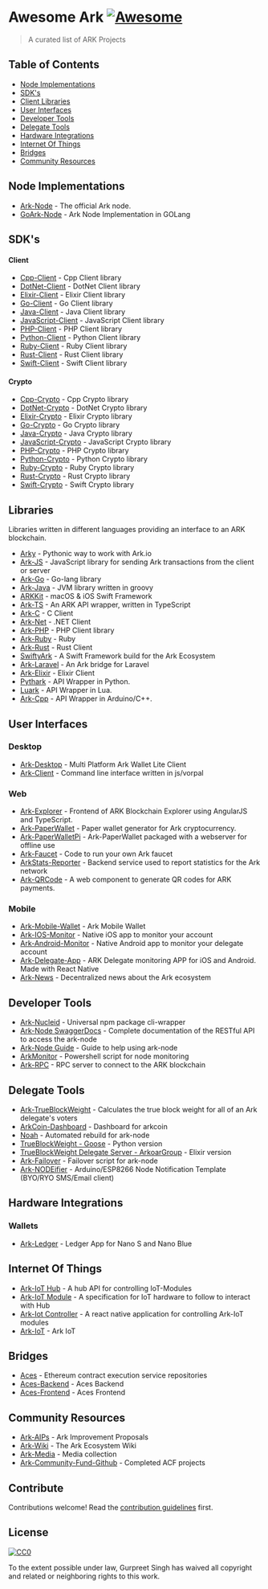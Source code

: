 # Awesome Ark [![Awesome](https://cdn.rawgit.com/sindresorhus/awesome/d7305f38d29fed78fa85652e3a63e154dd8e8829/media/badge.svg)](https://github.com/sindresorhus/awesome)

> A curated list of ARK Projects

## Table of Contents

- [Node Implementations](#node-implementation)
- [SDK's](#sdk's)
- [Client Libraries](#libraries)
- [User Interfaces](#user-interfaces)
- [Developer Tools](#developer-tools)
- [Delegate Tools](#delegate-tools)
- [Hardware Integrations](#hardware-integrations)
- [Internet Of Things](#internet-of-things)
- [Bridges](#bridges)
- [Community Resources](#community-resourses)

## Node Implementations

- [Ark-Node](https://github.com/ArkEcosystem/ark-node) - The official Ark node.
- [GoArk-Node](https://github.com/kristjank/goark-node) - Ark Node Implementation in GOLang 

## SDK's
#### Client
- [Cpp-Client](https://github.com/ArkEcosystem/cpp-client) - Cpp Client library
- [DotNet-Client](https://github.com/ArkEcosystem/dotnet-client) - DotNet Client library
- [Elixir-Client](https://github.com/ArkEcosystem/elixir-client) - Elixir Client library
- [Go-Client](https://github.com/ArkEcosystem/go-client) - Go Client library
- [Java-Client](https://github.com/ArkEcosystem/java-client) - Java Client library
- [JavaScript-Client](https://github.com/ArkEcosystem/javascript-client) - JavaScript Client library
- [PHP-Client](https://github.com/ArkEcosystem/php-client) - PHP Client library
- [Python-Client](https://github.com/ArkEcosystem/python-client) - Python Client library
- [Ruby-Client](https://github.com/ArkEcosystem/ruby-client) - Ruby Client library
- [Rust-Client](https://github.com/ArkEcosystem/rust-client) - Rust Client library
- [Swift-Client](https://github.com/ArkEcosystem/swift-client) - Swift Client library

#### Crypto
- [Cpp-Crypto](https://github.com/ArkEcosystem/cpp-crypto) - Cpp Crypto library
- [DotNet-Crypto](https://github.com/ArkEcosystem/dotnet-crypto) - DotNet Crypto library
- [Elixir-Crypto](https://github.com/ArkEcosystem/elixir-crypto) - Elixir Crypto library
- [Go-Crypto](https://github.com/ArkEcosystem/go-crypto) - Go Crypto library
- [Java-Crypto](https://github.com/ArkEcosystem/java-crypto) - Java Crypto library
- [JavaScript-Crypto](https://github.com/ArkEcosystem/javascript-crypto) - JavaScript Crypto library
- [PHP-Crypto](https://github.com/ArkEcosystem/php-crypto) - PHP Crypto library
- [Python-Crypto](https://github.com/ArkEcosystem/python-crypto) - Python Crypto library
- [Ruby-Crypto](https://github.com/ArkEcosystem/ruby-crypto) - Ruby Crypto library
- [Rust-Crypto](https://github.com/ArkEcosystem/rust-crypto) - Rust Crypto library
- [Swift-Crypto](https://github.com/ArkEcosystem/swift-crypto) - Swift Crypto library

## Libraries

Libraries written in different languages providing an interface to an ARK blockchain.

- [Arky](https://github.com/ArkEcosystem/arky) - Pythonic way to work with Ark.io
- [Ark-JS](https://github.com/ArkEcosystem/ark-js) - JavaScript library for sending Ark transactions from the client or server 
- [Ark-Go](https://github.com/ArkEcosystem/ark-go) - Go-lang library
- [Ark-Java](https://github.com/ArkEcosystem/ark-java) - JVM library written in groovy
- [ARKKit](https://github.com/sleepdefic1t/ARKKit) - macOS & iOS Swift Framework
- [Ark-TS](https://github.com/ArkEcosystem/ark-ts) - An ARK API wrapper, written in TypeScript
- [Ark-C](https://github.com/kristjank/ark-c) - C Client
- [Ark-Net](https://github.com/ArkEcosystem/ark-net) - .NET Client 
- [Ark-PHP](https://github.com/arkcommunityfund/Ark-PHP-Client) - PHP Client library
- [Ark-Ruby](https://github.com/faustbrian/Ark-Ruby) - Ruby
- [Ark-Rust](https://github.com/arkcommunityfund/rust-ark) - Rust Client
- [SwiftyArk](https://github.com/arkcommunityfund/SwiftyArk) - A Swift Framework build for the Ark Ecosystem 
- [Ark-Laravel](https://github.com/arkcommunityfund/Laravel-Ark) - An Ark bridge for Laravel
- [Ark-Elixir](https://github.com/Highjhacker/Ark-Elixir) - Elixir Client
- [Pythark](https://github.com/Highjhacker/pythark) - API Wrapper in Python.
- [Luark](https://github.com/Highjhacker/LuArk) - API Wrapper in Lua. 
- [Ark-Cpp](https://github.com/ark-iot/ark-cpp) - API Wrapper in Arduino/C++. 


## User Interfaces

### Desktop
- [Ark-Desktop](https://github.com/ArkEcosystem/ark-desktop) - Multi Platform Ark Wallet Lite Client 
- [Ark-Client](https://github.com/ArkEcosystem/ark-client) - Command line interface written in js/vorpal

### Web
- [Ark-Explorer](https://github.com/ArkEcosystem/ark-explorer) - Frontend of ARK Blockchain Explorer using AngularJS and TypeScript. 
- [Ark-PaperWallet](https://github.com/ArkEcosystem/ark-paperwallet) - Paper wallet generator for Ark cryptocurrency.
- [Ark-PaperWalletPi](https://github.com/Ark-IoT/ark-paperwallet-pi) - Ark-PaperWallet packaged with a webserver for offline use
- [Ark-Faucet](https://github.com/arkcommunityfund/Ark-Faucet) - Code to run your own Ark faucet 
- [ArkStats-Reporter](https://github.com/dafty-1/arkstats-reporter) - Backend service used to report statistics for the Ark network
- [Ark-QRCode](https://github.com/luciorubeens/ark-qrcode) - A web component to generate QR codes for ARK payments.

### Mobile
- [Ark-Mobile-Wallet](https://github.com/ArkEcosystem/ark-mobile) - Ark Mobile Wallet
- [Ark-IOS-Monitor](https://github.com/ArkEcosystem/ark-ios-monitor) - Native iOS app to monitor your account
- [Ark-Android-Monitor](https://github.com/ArkEcosystem/ark-android-monitor) - Native Android app to monitor your delegate account
- [Ark-Delegate-App](https://github.com/ArkEcosystem/ark-delegate-app) - ARK Delegate monitoring APP for iOS and Android. Made with React Native 
- [Ark-News](https://github.com/geckogecko/Ark-News) - Decentralized news about the Ark ecosystem

## Developer Tools 

- [Ark-Nucleid](https://github.com/ArkEcosystem) - Universal npm package cli-wrapper 
- [Ark-Node SwaggerDocs](https://ark.brianfaust.me/) - Complete documentation of the RESTful API to access the ark-node
- [Ark-Node Guide](https://github.com/Jarunik/ark-node-guide) - Guide to help using ark-node
- [ArkMonitor](https://github.com/Gr33nDrag0n69/ArkMonitor) - Powershell script for node monitoring
- [Ark-RPC](https://github.com/arkecosystem/ark-rpc) - RPC server to connect to the ARK blockchain

## Delegate Tools 
- [Ark-TrueBlockWeight](https://github.com/arkcommunityfund/Ark-TrueBlockWeight) - Calculates the true block weight for all of an Ark delegate's voters 
- [ArkCoin-Dashboard](https://github.com/Jarunik/arkcoin) - Dashboard for arkcoin
- [Noah](https://github.com/faustbrian/noah) - Automated rebuild for ark-node
- [TrueBlockWeight - Goose](https://github.com/galperins4/tbw) - Python version
- [TrueBlockWeight Delegate Server - ArkoarGroup](https://github.com/arkoar-group/ark_tbw_delegate_server) - Elixir version
- [Ark-Failover](https://github.com/reConNico/ark-failover) - Failover script for ark-node
- [Ark-NODEifier](https://github.com/sleepdefic1t/Ark-NODEifier) - Arduino/ESP8266 Node Notification Template (BYO/RYO SMS/Email client)

## Hardware Integrations

### Wallets
- [Ark-Ledger](https://github.com/ArkEcosystem/ark-ledger) - Ledger App for Nano S and Nano Blue 

## Internet Of Things
- [Ark-IoT Hub](https://github.com/Guppster/Ark-IoTHub) - A hub API for controlling IoT-Modules
- [Ark-IoT Module](https://github.com/Guppster/ARK-Lock) - A specification for IoT hardware to follow to interact with Hub
- [Ark-Iot Controller](https://github.com/Guppster/Ark-IoTController) - A react native application for controlling Ark-IoT modules
- [Ark-IoT](https://github.com/ark-IoT) - Ark IoT

## Bridges
- [Aces](https://github.com/ark-aces) - Ethereum contract execution service repositories
- [Aces-Backend](https://github.com/ark-aces/aces-backend) - Aces Backend
- [Aces-Frontend](https://github.com/ark-aces/aces-frontend) - Aces Frontend

## Community Resources

- [Ark-AIPs](https://github.com/ArkEcosystem/AIPs) - Ark Improvement Proposals 
- [Ark-Wiki](https://github.com/ArkEcosystem/wiki) - The Ark Ecosystem Wiki 
- [Ark-Media](https://github.com/Jarunik/ark-media) - Media collection
- [Ark-Community-Fund-Github](https://github.com/arkcommunityfund) - Completed ACF projects

## Contribute

Contributions welcome! Read the [contribution guidelines](contributing.md) first.


## License

[![CC0](http://mirrors.creativecommons.org/presskit/buttons/88x31/svg/cc-zero.svg)](http://creativecommons.org/publicdomain/zero/1.0)

To the extent possible under law, Gurpreet Singh has waived all copyright and
related or neighboring rights to this work.
